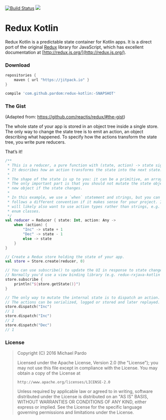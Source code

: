 [![Build Status](https://travis-ci.org/pardom/redux-kotlin.svg?branch=master)](https://travis-ci.org/pardom/redux-kotlin)
[![](https://jitpack.io/v/pardom/redux-kotlin.svg)](https://jitpack.io/#pardom/redux-kotlin)

# Redux Kotlin

Redux Kotlin is a predictable state container for Kotlin apps. It is a direct port of the original [Redux](http://redux.js.org/) library for JavaScript, which has excellent documentation at [http://redux.js.org/](http://redux.js.org/).

### Download

```groovy
repositories {
	maven { url "https://jitpack.io" }
}
```

```groovy
compile 'com.github.pardom:redux-kotlin:-SNAPSHOT'
```

### The Gist

(Adapted from: https://github.com/reactjs/redux/#the-gist)

The whole state of your app is stored in an object tree inside a single store.
The only way to change the state tree is to emit an action, an object describing what happened.
To specify how the actions transform the state tree, you write pure reducers.

That’s it!

```kotlin
/**
 * This is a reducer, a pure function with (state, action) -> state signature.
 * It describes how an action transforms the state into the next state.
 *
 * The shape of the state is up to you: it can be a primitive, an array, or even an object. 
 * The only important part is that you should not mutate the state object, but return a 
 * new object if the state changes.
 *
 * In this example, we use a `when` statement and strings, but you can use a helper that
 * follows a different convention if it makes sense for your project. In a real app, you
 * will likely also want to use action types rather than strings, e.g. sealed classes or
 * enum classes.
 */
val reducer = Reducer { state: Int, action: Any ->
	when (action) {
		"Inc" -> state + 1
		"Dec" -> state - 1
		else -> state
	}
}

// Create a Redux store holding the state of your app.
val store = Store.create(reducer, 0)

// You can use subscribe() to update the UI in response to state changes.
// Normally you'd use a view binding library (e.g. redux-rxjava-kotlin and RxBinding) rather than subscribe() directly.
store.subscribe {
	println("${store.getState()}")
}

// The only way to mutate the internal state is to dispatch an action.
// The actions can be serialized, logged or stored and later replayed.
store.dispatch("Inc")
// 1
store.dispatch("Inc")
// 2
store.dispatch("Dec")
// 1

```

### License

 >Copyright (C) 2016 Michael Pardo
 >
 >Licensed under the Apache License, Version 2.0 (the "License");
 >you may not use this file except in compliance with the License.
 >You may obtain a copy of the License at
 >
 >     http://www.apache.org/licenses/LICENSE-2.0
 >
 >Unless required by applicable law or agreed to in writing, software
 >distributed under the License is distributed on an "AS IS" BASIS,
 >WITHOUT WARRANTIES OR CONDITIONS OF ANY KIND, either express or implied.
 >See the License for the specific language governing permissions and
 >limitations under the License.
 
